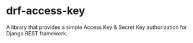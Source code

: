 # drf-access-key
A library that provides a simple Access Key &amp; Secret Key authorization for Django REST framework.
